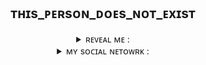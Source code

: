 <h2 align = "center">ᴛʜɪs_ᴘᴇʀsᴏɴ_ᴅᴏᴇs_ɴᴏᴛ_ᴇxɪsᴛ</h2>
<details align = "center">
<summary>ʀᴇᴠᴇᴀʟ ᴍᴇ : </summary>

###### This library is intended for requests to the this-person-does-not-exist website
###### Эта библиотека предназначена для запросов на сайт this-person-does-not-exist
###### example/Пример :

```py3
from this_person_does_not_exist import this_person_does_not_exist
this_person_does_not_exist = this_person_does_not_exist()
name = this_person_does_not_exist.new().name
this_person_does_not_exist.get_img(name = name)
```
</details>

<details align = "center">
<summary>ᴍʏ sᴏᴄɪᴀʟ ɴᴇᴛᴏᴡʀᴋ : </summary>
<br>
<a href = "https://t.me/Proxy1Mallet" target="_blank">
<img src = "https://img.shields.io/badge/ᴛᴇʟᴇɢʀᴀᴍ-92000a?logo=telegram&logoColor=FFFFFF&labelColor=000000">
<a href = "https://discordapp.com/users/875370793100533862/" target="_blank">
<img src = "https://img.shields.io/badge/ᴅɪsᴄᴏʀᴅ-92000a?logo=discord&logoColor=FFFFFF&labelColor=000000">
</br>
</details>
